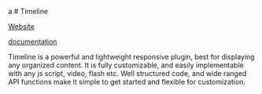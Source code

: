 a # Timeline

[Website](http://www.shindiristudio.com/timeline/)

[documentation](http://www.shindiristudio.com/timeline/documentation.html)


Timeline is a powerful and lightweight responsive plugin, best for displaying any organized content. It is fully customizable, and easily implementable with any js script, video, flash etc. Well structured code, and wide ranged API functions make it simple to get started and flexible for customization.


